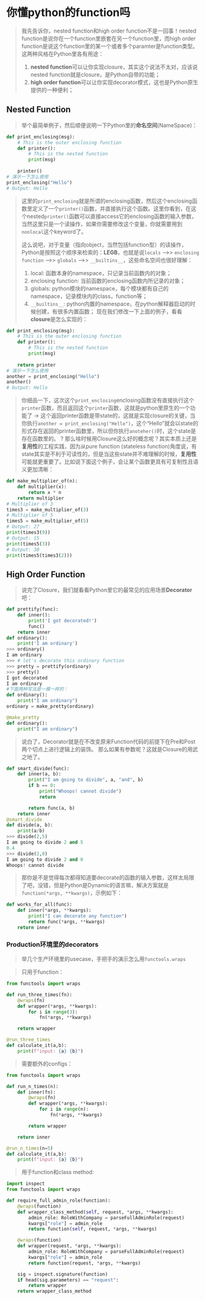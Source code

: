 # 你懂python的function吗

> 我先告诉你，nested function和high order function不是一回事！nested function是说你在一个function里嵌套在另一个function里，而high order function是说这个function里的某一个或者多个paramter是function类型。这两种风格在Python里各有用途：
>1. **nested function**可以让你实现closure，其实这个说法不太对，应该说nested function就是closure，是Python自带的功能；
>1. **high order function**可以让你实现decorator模式，这也是Python原生提供的一种便利；

## Nested Function
>举个最简单例子，然后顺便说明一下Python里的**命名空间**(NameSpace)：
```python
def print_enclosing(msg):
    # This is the outer enclosing function
    def printer():
        # This is the nested function
        print(msg)
    
    printer()
# 演示一下怎么使用
print_enclosing("Hello")
# Output: Hello
```
>这里的`print_enclosing`就是所谓的enclosing函数，然后这个enclosing函数里定义了一个`printer()`函数，并直接执行这个函数。这里你看到，在这个nested`printer()`函数可以直接access它的enclosing函数的输入参数，当然这里只是一个读操作，如果你需要修改这个变量，你就需要用到`nonlocal`这个keyword了。
>
>这么说吧，对于变量（指向object，当然包括function型）的读操作，Python是按照这个顺序来检索的：**LEGB**，也就是说`locals` -->> `enclosing function` -->> `globals` -->> `__builtins__`，这些命名空间也很好理解：
>1. local: 函数本身的namespace，只记录当前函数内的对象；
>1. enclosing function: 当前函数的enclosing函数内所记录的对象；
>1. globals: python模块的namespace，每个模块都有自己的namespace，记录模块内的class，function等；
>1. `__builtins__`: python内置的namespace，在python解释器启动的时候创建，有很多内置函数；
>现在我们修改一下上面的例子，看看**closure**是怎么实现的：
```python
def print_enclosing(msg):
    # This is the outer enclosing function
    def printer():
        # This is the nested function
        print(msg)
    
    return printer
# 演示一下怎么使用
another = print_enclosing("Hello")
another()
# Output: Hello
```
> 你细品一下，这次这个`print_enclosing`enclosing函数没有直接执行这个`printer`函数，而且返回这个`printer`函数，这就是python里原生的一个功能了 -> 这个返回printer函数是带state的，这就是实现closure的关键，当你执行`another = print_enclosing("Hello")`，这个“Hello”就会以state的形式存在返回的printer函数里，所以但你执行`anoteher()`时，这个state是存在函数里的。
>? 那么啥时候用Closure这么好的概念呢？其实本质上还是**复用性**的工程实践，因为从pure function (stateless function)角度说，有state其实是不利于可读性的，但是当这些state并不难理解的时候，**复用性**可能就更重要了。比如说下面这个例子，会让某个函数更具有可复制性且语义更加清晰：
```python
def make_multiplier_of(n):
    def multiplier(x):
        return x * n
    return multiplier
# Multiplier of 3
times3 = make_multiplier_of(3)
# Multiplier of 5
times5 = make_multiplier_of(5)
# Output: 27
print(times3(9))
# Output: 15
print(times5(3))
# Output: 30
print(times5(times3(2)))
```
>
>

## High Order Function
>说完了Closure，我们就看看Python里它的最常见的应用场景**Decorator**吧：
```python
def prettify(func):
    def inner():
        print('I got decorated!')
        func()
    return inner
def ordinary():
    print('I am ordinary')
>>> ordinary()
I am ordinary
>>> # let's decorate this ordinary function
>>> pretty = prettify(ordinary)
>>> pretty()
I got decorated
I am ordinary
#下面两种写法是一模一样的：
def ordinary():
    print("I am ordinary")
ordinary = make_pretty(ordinary)

@make_pretty
def ordinary():
    print("I am ordinary")
```
>
>说白了，Decorator就是在不改变原来Function代码的前提下在Pre和Post两个切点上进行逻辑上的装饰。
>那么如果有参数呢？这就是Closure的用武之地了。
>
```python
def smart_divide(func):
    def inner(a, b):
        print("I am going to divide", a, "and", b)
        if b == 0:
            print("Whoops! cannot divide")
            return

        return func(a, b)
    return inner
@smart_divide
def divide(a, b):
    print(a/b)
>>> divide(2,5)
I am going to divide 2 and 5
0.4
>>> divide(2,0)
I am going to divide 2 and 0
Whoops! cannot divide
```
> 那你是不是觉得每次都得知道要decorate的函数的输入参数，这样太局限了吧，没错，但是Python是Dynamic的语言嘛，解决方案就是`function(*args, **kwargs)`，示例如下：
```python
def works_for_all(func):
    def inner(*args, **kwargs):
        print("I can decorate any function")
        return func(*args, **kwargs)
    return inner
```
>

### Production环境里的decorators
>
> 举几个生产环境里的usecase，手把手的演示怎么用`functools.wraps`
>
>
>
>
>

>
> 只用于function：
```python
from functools import wraps

def run_three_times(fn):
    @wraps(fn)
    def wrapper(*args, **kwargs):
        for i in range(3):
            fn(*args, **kwargs)

    return wrapper

@run_three_times
def calculate_it(a,b):
    print(f"input: {a} {b}")
```

>
> 需要额外的configs：
> 
```python
from functools import wraps

def run_n_times(n):
    def inner(fn):
        @wraps(fn)
        def wrapper(*args, **kwargs):
            for i in range(n):
                fn(*args, **kwargs)

        return wrapper

    return inner

@run_n_times(n=5)
def calculate_it(a,b):
    print(f"input: {a} {b}")
```

>
> 用于function和class method:
```python
import inspect
from functools import wraps

def require_full_admin_role(function):
    @wraps(function)
    def wrapper_class_method(self, request, *args, **kwargs):
        admin_role: RoleWithCompany = parseFullAdminRole(request)
        kwargs["role"] = admin_role
        return function(self, request, *args, **kwargs)

    @wraps(function)
    def wrapper(request, *args, **kwargs):
        admin_role: RoleWithCompany = parseFullAdminRole(request)
        kwargs["role"] = admin_role
        return function(request, *args, **kwargs)

    sig = inspect.signature(function)
    if head(sig.parameters) == "request":
        return wrapper
    return wrapper_class_method
```
